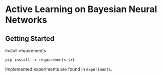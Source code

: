 # Active Learning on Bayesian Neural Networks

## Getting Started

Install requirements

```
pip install -r requirements.txt
```

Implemented experiments are found in `experiments`.
